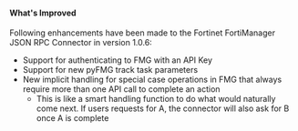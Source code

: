 #### What's Improved

Following enhancements have been made to the Fortinet FortiManager JSON RPC Connector in version 1.0.6: 

- Support for authenticating to FMG with an API Key
- Support for new pyFMG track task parameters
- New implicit handling for special case operations in FMG that always require more than one API call to complete an action
  - This is like a smart handling function to do what would naturally come next. If users requests for A, the connector will also ask for B once A is complete


